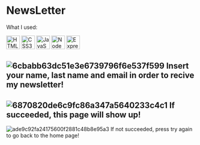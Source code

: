 # NewsLetter
What I used:

<p align="left">
<a href="https://developer.mozilla.org/en-US/docs/Glossary/HTML5" target="_blank" rel="noreferrer"><img src="https://raw.githubusercontent.com/danielcranney/readme-generator/main/public/icons/skills/html5-colored.svg" width="36" height="36" alt="HTML5" /></a> 
<a href="https://developer.mozilla.org/en-US/docs/Web/CSS" target="_blank" rel="noreferrer"><img src="https://raw.githubusercontent.com/danielcranney/readme-generator/main/public/icons/skills/css3-colored.svg" width="36" height="36" alt="CSS3" /></a>
<a href="https://developer.mozilla.org/en-US/docs/Web/JavaScript" target="_blank" rel="noreferrer"><img src="https://raw.githubusercontent.com/danielcranney/readme-generator/main/public/icons/skills/javascript-colored.svg" width="36" height="36" alt="JavaScript" /></a>
<a href="https://nodejs.org/en/" target="_blank" rel="noreferrer"><img src="https://raw.githubusercontent.com/danielcranney/readme-generator/main/public/icons/skills/nodejs-colored.svg" width="36" height="36" alt="NodeJs"/></a>
<a href="https://expressjs.com/" rel="nofollow"><img src="https://raw.githubusercontent.com/danielcranney/readme-generator/main/public/icons/skills/express-colored-dark.svg" width="36" height="36" alt="Express" style="max-width: 100%;"></a>
</p>

![6cbabb63dc51e3e6739796f6e537f599](https://user-images.githubusercontent.com/91401714/184388206-0aeb5c91-d8de-4a1d-a694-2dd475ce538d.png)
Insert your name, last name and email in order to recive my newsletter!
-
![6870820de6c9fc86a347a5640233c4c1](https://user-images.githubusercontent.com/91401714/184374864-a3153e32-f2c3-4aa1-9244-313430d409b1.png)
If succeeded, this page will show up!
-
![ade9c92fa24175600f2881c48b8e95a3](https://user-images.githubusercontent.com/91401714/184375009-bbe6cd7f-366e-4133-a8c8-23c1e31b14f1.png)
If not succeeded, press try again to go back to the home page!
